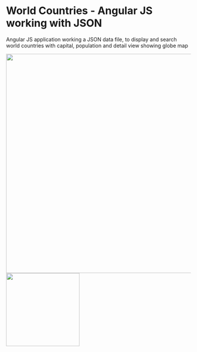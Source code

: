 # World Countries - Angular JS working with JSON
<p>
Angular JS application working a JSON data file, to display and search world countries with capital, population and detail view showing globe map
</p>
<img src="http://studiolance.co.uk/git/angularjs.png" width="600px">
<img src="http://studiolance.co.uk/git/detail.png" width="200px">
